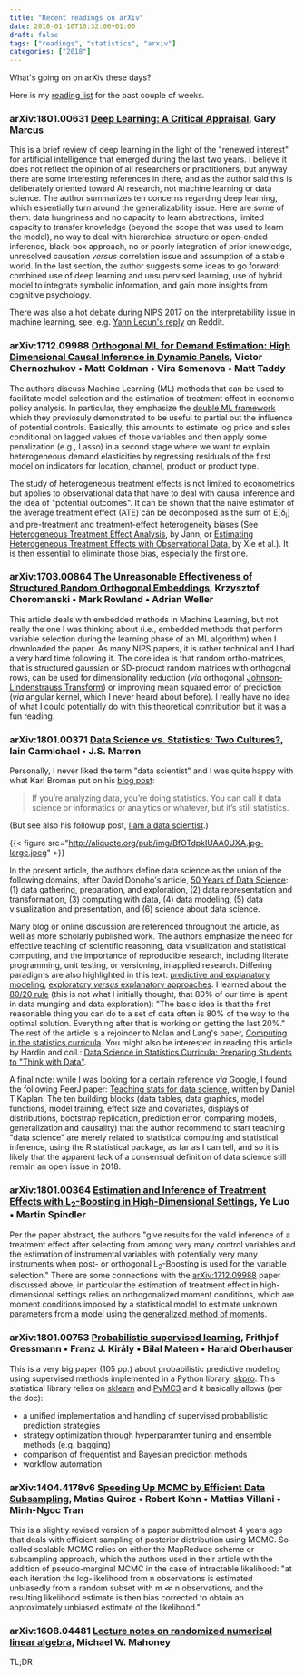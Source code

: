 ```yaml
---
title: "Recent readings on arXiv"
date: 2018-01-10T10:32:06+01:00
draft: false
tags: ["readings", "statistics", "arxiv"]
categories: ["2018"]
---
```


What's going on on arXiv these days?

Here is my [reading list](http://aliquote.org/pub/arxiv.bib) for the past couple of weeks.

### arXiv:1801.00631 [Deep Learning: A Critical Appraisal](https://arxiv.org/abs/1801.00631), Gary Marcus

This is a brief review of deep learning in the light of the "renewed interest" for artificial intelligence that emerged during the last two years. I believe it does not reflect the opinion of all researchers or practitioners, but anyway there are some interesting references in there, and as the author said this is deliberately oriented toward AI research, not machine learning or data science. The author summarizes ten concerns regarding deep learning, which essentially turn around the generalizability issue. Here are some of them: data hungriness and no capacity to learn abstractions, limited capacity to transfer knowledge (beyond the scope that was used to learn the model), no way to deal with hierarchical structure or open-ended inference, black-box approach, no or poorly integration of prior knowledge, unresolved causation _versus_ correlation issue and assumption of a stable world. In the last section, the author suggests some ideas to go forward: combined use of deep learning and unsupervised learning, use of hybrid model to integrate symbolic information, and gain more insights from cognitive psychology.

There was also a hot debate during NIPS 2017 on the interpretability issue in machine learning, see, e.g. [Yann Lecun's reply](https://www.reddit.com/r/MachineLearning/comments/7i1uer/n_yann_lecun_response_to_ali_rahimis_nips_lecture/) on Reddit.

### arXiv:1712.09988 [Orthogonal ML for Demand Estimation: High Dimensional Causal Inference in Dynamic Panels](https://arxiv.org/abs/1712.09988), Victor Chernozhukov • Matt Goldman • Vira Semenova • Matt Taddy

The authors discuss Machine Learning (ML) methods that can be used to facilitate model selection and the estimation of treatment effect in economic policy analysis. In particular, they emphasize the [double ML framework](https://economics.mit.edu/files/12591) which they previosuly demonstrated to be useful to partial out the influence of potential controls. Basically, this amounts to estimate log price and sales conditional on lagged values of those variables and then apply some penalization (e.g., Lasso) in a second stage where we want to explain heterogeneous demand elasticities by regressing residuals of the first model on indicators for location, channel, product or product type.

The study of heterogeneous treatment effects is not limited to econometrics but applies to observational data that have to deal with causal inference and the idea of "potential outcomes". It can be shown that the naive estimator of the average treatment effect (ATE) can be decomposed as the sum of E[δ<sub>i</sub>] and pre-treatment and treatment-effect heterogeneity biases (See [Heterogeneous Treatment Effect Analysis](https://www.stata.com/meeting/germany10/germany10_jann.pdf), by Jann, or [Estimating Heterogeneous Treatment Effects with Observational Data](https://www.ncbi.nlm.nih.gov/pmc/articles/PMC3591476), by Xie et al.). It is then essential to eliminate those bias, especially the first one.

### arXiv:1703.00864 [The Unreasonable Effectiveness of Structured Random Orthogonal Embeddings](https://arxiv.org/abs/1703.00864), Krzysztof Choromanski • Mark Rowland • Adrian Weller

This article deals with embedded methods in Machine Learning, but not really the one I was thinking about (i.e., embedded methods that perform variable selection during the learning phase of an ML algorithm) when I downloaded the paper. As many NIPS papers, it is rather technical and I had a very hard time following it. The core idea is that random ortho-matrices, that is structured gaussian or SD-product random matrices with orthogonal rows, can be used for dimensionality reduction (_via_ orthogonal [Johnson-Lindenstrauss Transform](https://en.wikipedia.org/wiki/Johnson–Lindenstrauss_lemma)) or improving mean squared error of prediction (_via_ angular kernel, which I never heard about before). I really have no idea of what I could potentially do with this theoretical contribution but it was a fun reading.

### arXiv:1801.00371 [Data Science vs. Statistics: Two Cultures?](https://arxiv.org/abs/1801.00371), Iain Carmichael • J.S. Marron

Personally, I never liked the term "data scientist" and I was quite happy with what Karl Broman put on his [blog post](https://kbroman.wordpress.com/2013/04/05/data-science-is-statistics/):

> If you’re analyzing data, you’re doing statistics. You can call it data science or informatics or analytics or whatever, but it’s still statistics.

(But see also his followup post, [I am a data scientist](https://kbroman.wordpress.com/2016/04/08/i-am-a-data-scientist/).)

{{< figure src="http://aliquote.org/pub/img/BfOTdpkIUAA0UXA.jpg-large.jpeg" >}}

In the present article, the authors define data science as the union of the following domains, after David Donoho's article, [50 Years of Data Science](http://www.tandfonline.com/doi/abs/10.1080/10618600.2017.1384734): (1) data gathering, preparation, and exploration, (2) data representation and transformation, (3) computing with data, (4) data modeling, (5) data visualization and presentation, and (6) science about data science.

Many blog or online discussion are referenced throughout the article, as well as more scholarly published work. The authors emphasize the need for effective teaching of scientific reasoning, data visualization and statistical computing, and the importance of reproducible research, including literate programming, unit testing, or versioning, in applied research. Differing paradigms are also highlighted in this text: [predictive and explanatory modeling](https://projecteuclid.org/download/pdf_1/euclid.ss/1009213726), [exploratory _versus_ explanatory approaches](http://www.aliquote.org/cours/2013_AS/docs/Tukey1980.pdf). I learned about the [80/20 rule](https://simplystatistics.org/2014/03/20/the-8020-rule-of-statistical-methods-development/) (this is not what I initially thought, that 80% of our time is spent in data munging and data exploration): "The basic idea is that the first reasonable thing you can do to a set of data often is 80% of the way to the optimal solution. Everything after that is working on getting the last 20%." The rest of the article is a rejoinder to Nolan and Lang's paper, [Computing in the statistics curricula](https://www.stat.berkeley.edu/~statcur/Preprints/ComputingCurric3.pdf). You might also be interested in reading this article by Hardin and coll.: [Data Science in Statistics Curricula: Preparing Students to "Think with Data"](http://www.stat.purdue.edu/~mdw/papers/paper032.pdf).

A final note: while I was looking for a certain reference _via_ Google, I found the following PeerJ paper: [Teaching stats for data science](https://peerj.com/preprints/3205/), written by Daniel T Kaplan. The ten building blocks (data tables, data graphics, model functions, model training, effect size and covariates, displays of distributions, bootstrap replication, prediction error, comparing models, generalization and causality) that the author recommend to start teaching "data science" are merely related to statistical computing and statistical inference, using the R statistical package, as far as I can tell, and so it is likely that the apparent lack of a consensual definition of data science still remain an open issue in 2018.

### arXiv:1801.00364 [Estimation and Inference of Treatment Effects with L<sub>2</sub>-Boosting in High-Dimensional Settings](https://arxiv.org/abs/1801.00364), Ye Luo • Martin Spindler

Per the paper abstract, the authors "give results for the valid inference of a treatment effect after selecting from among very many control variables and the estimation of instrumental variables with potentially very many instruments when post- or orthogonal L<sub>2</sub>-Boosting is used for the variable selection." There are some connections with the [arXiv:1712.09988](https://arxiv.org/abs/1712.09988) paper discussed above, in particular the estimation of treatment effect in high-dimensional settings relies on orthogonalized moment conditions, which are moment conditions imposed by a statistical model to estimate unknown parameters from a model using the [generalized method of moments](https://en.wikipedia.org/wiki/Generalized_method_of_moments).

### arXiv:1801.00753 [Probabilistic supervised learning](https://arxiv.org/abs/1801.00753), Frithjof Gressmann • Franz J. Király • Bilal Mateen • Harald Oberhauser

This is a very big paper (105 pp.) about probabilistic predictive modeling using supervised methods implemented in a Python library, [skpro](http://skpro.ml). This statistical library relies on [sklearn](http://scikit-learn.org/stable/) and [PyMC3](http://docs.pymc.io) and it basically allows (per the doc):

- a unified implementation and handling of supervised probabilistic prediction strategies
- strategy optimization through hyperparamter tuning and ensemble methods (e.g. bagging)
- comparison of frequentist and Bayesian prediction methods
- workflow automation

### arXiv:1404.4178v6 [Speeding Up MCMC by Efficient Data Subsampling](https://arxiv.org/abs/1404.4178), Matias Quiroz • Robert Kohn • Mattias Villani • Minh-Ngoc Tran

This is a slightly revised version of a paper submitted almost 4 years ago that deals with efficient sampling of posterior distribution using MCMC. So-called scalable MCMC relies on either the MapReduce scheme or subsampling approach, which the authors used in their article with the addition of pseudo-marginal MCMC in the case of intractable likelihood: "at each iteration the log-likelihood from n observations is estimated unbiasedly from a random subset with m ≪ n observations, and the resulting likelihood estimate is then bias corrected to obtain an approximately unbiased estimate of the likelihood."

### arXiv:1608.04481 [Lecture notes on randomized numerical linear algebra](https://arxiv.org/abs/1608.04481), Michael W. Mahoney

TL;DR
